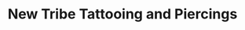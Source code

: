 ---
title: "New Tribe Tattooing and Piercings"
url: /toronto/new-tribe-tattooing-and-piercings/
shop: tattoo
---